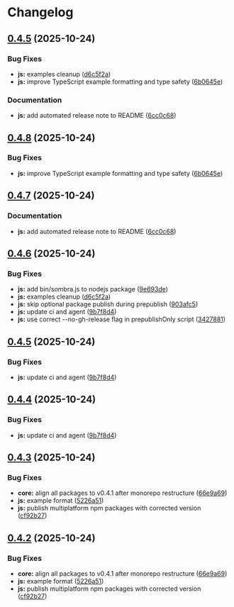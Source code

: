 # Changelog

## [0.4.5](https://github.com/maskdotdev/sombra/compare/sombrajs-v0.4.4...sombrajs-v0.4.5) (2025-10-24)


### Bug Fixes

* **js:** examples cleanup ([d6c5f2a](https://github.com/maskdotdev/sombra/commit/d6c5f2a76ef104d7e5c3198d9ef229646c171d18))
* **js:** improve TypeScript example formatting and type safety ([6b0645e](https://github.com/maskdotdev/sombra/commit/6b0645e39c2862ef7b2ef2ea983074379ed39665))


### Documentation

* **js:** add automated release note to README ([6cc0c68](https://github.com/maskdotdev/sombra/commit/6cc0c684a5e5ccfd3f17c371cc061254ad51ad3c))

## [0.4.8](https://github.com/maskdotdev/sombra/compare/sombrajs-v0.4.7...sombrajs-v0.4.8) (2025-10-24)


### Bug Fixes

* **js:** improve TypeScript example formatting and type safety ([6b0645e](https://github.com/maskdotdev/sombra/commit/6b0645e39c2862ef7b2ef2ea983074379ed39665))

## [0.4.7](https://github.com/maskdotdev/sombra/compare/sombrajs-v0.4.6...sombrajs-v0.4.7) (2025-10-24)


### Documentation

* **js:** add automated release note to README ([6cc0c68](https://github.com/maskdotdev/sombra/commit/6cc0c684a5e5ccfd3f17c371cc061254ad51ad3c))

## [0.4.6](https://github.com/maskdotdev/sombra/compare/sombrajs-v0.4.5...sombrajs-v0.4.6) (2025-10-24)


### Bug Fixes

* **js:** add bin/sombra.js to nodejs package ([9e693de](https://github.com/maskdotdev/sombra/commit/9e693de426b5297497efa7cf1bd6f5baab4f1490))
* **js:** examples cleanup ([d6c5f2a](https://github.com/maskdotdev/sombra/commit/d6c5f2a76ef104d7e5c3198d9ef229646c171d18))
* **js:** skip optional package publish during prepublish ([903afc5](https://github.com/maskdotdev/sombra/commit/903afc5af56a3a6f41602183fe8641cacfa004a5))
* **js:** update ci and agent ([9b7f8d4](https://github.com/maskdotdev/sombra/commit/9b7f8d476fea64cd7886a236d4484f44d43bca41))
* **js:** use correct --no-gh-release flag in prepublishOnly script ([3427881](https://github.com/maskdotdev/sombra/commit/34278811e0ea2b7a07bfb3a0cacb9f5d8b41c01a))

## [0.4.5](https://github.com/maskdotdev/sombra/compare/sombrajs-v0.4.4...sombrajs-v0.4.5) (2025-10-24)


### Bug Fixes

* **js:** update ci and agent ([9b7f8d4](https://github.com/maskdotdev/sombra/commit/9b7f8d476fea64cd7886a236d4484f44d43bca41))

## [0.4.4](https://github.com/maskdotdev/sombra/compare/sombrajs-v0.4.3...sombrajs-v0.4.4) (2025-10-24)


### Bug Fixes

* **js:** update ci and agent ([9b7f8d4](https://github.com/maskdotdev/sombra/commit/9b7f8d476fea64cd7886a236d4484f44d43bca41))

## [0.4.3](https://github.com/maskdotdev/sombra/compare/sombrajs-v0.4.2...sombrajs-v0.4.3) (2025-10-24)


### Bug Fixes

* **core:** align all packages to v0.4.1 after monorepo restructure ([66e9a69](https://github.com/maskdotdev/sombra/commit/66e9a69fc433064a43c8dd50ef2bac25e49fdf02))
* **js:** example format ([5226a51](https://github.com/maskdotdev/sombra/commit/5226a51f34f7ca5df258f94de78fa2c561208316))
* **js:** publish multiplatform npm packages with corrected version ([cf92b27](https://github.com/maskdotdev/sombra/commit/cf92b27badd31c06b35189a292ce5fbd6ff96e26))

## [0.4.2](https://github.com/maskdotdev/sombra/compare/v0.4.1...v0.4.2) (2025-10-24)


### Bug Fixes

* **core:** align all packages to v0.4.1 after monorepo restructure ([66e9a69](https://github.com/maskdotdev/sombra/commit/66e9a69fc433064a43c8dd50ef2bac25e49fdf02))
* **js:** example format ([5226a51](https://github.com/maskdotdev/sombra/commit/5226a51f34f7ca5df258f94de78fa2c561208316))
* **js:** publish multiplatform npm packages with corrected version ([cf92b27](https://github.com/maskdotdev/sombra/commit/cf92b27badd31c06b35189a292ce5fbd6ff96e26))

